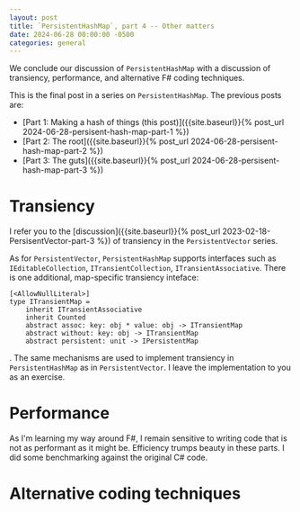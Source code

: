 ```yaml
---
layout: post
title: `PersistentHashMap`, part 4 -- Other matters
date: 2024-06-28 00:00:00 -0500
categories: general
---
```


We conclude our discussion of `PersistentHashMap` with a discussion of transiency, performance, and alternative F# coding techniques.

This is the final post in a series on `PersistentHashMap`. The previous posts are:

- [Part 1: Making a hash of things (this post)]({{site.baseurl}}{% post_url 2024-06-28-persisent-hash-map-part-1 %})
- [Part 2: The root]({{site.baseurl}}{% post_url 2024-06-28-persisent-hash-map-part-2 %})
- [Part 3: The guts]({{site.baseurl}}{% post_url 2024-06-28-persisent-hash-map-part-3 %})

# Transiency

I refer you to the [discussion]({{site.baseurl}}{% post_url 2023-02-18-PersisentVector-part-3 %}) of transiency in the `PersistentVector` series.

As for `PersistentVector`, `PersistentHashMap` supports interfaces such as `IEditableCollection`, `ITransientCollection`, `ITransientAssociative`.  There is one additional, map-specific transiency inteface:

```F#
[<AllowNullLiteral>]
type ITransientMap =
    inherit ITransientAssociative
    inherit Counted
    abstract assoc: key: obj * value: obj -> ITransientMap
    abstract without: key: obj -> ITransientMap
    abstract persistent: unit -> IPersistentMap
```

. The same mechanisms are used to implement transiency in `PersistentHashMap` as in `PersistentVector`.  I leave the implementation to you as an exercise.

# Performance

As I'm learning my way around F#, I remain sensitive to writing code that is not as performant as it might be.  Efficiency trumps beauty in these parts.  I did some benchmarking against the original C# code.





# Alternative coding techniques



